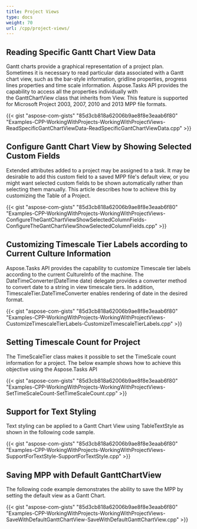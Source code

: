 ```yaml
---
title: Project Views
type: docs
weight: 70
url: /cpp/project-views/
---
```


## **Reading Specific Gantt Chart View Data**
Gantt charts provide a graphical representation of a project plan. Sometimes it is necessary to read particular data associated with a Gantt chart view, such as the bar-style information, gridline properties, progress lines properties and time scale information. Aspose.Tasks API provides the capability to access all the properties individually with the GanttChartView class that inherits from View. This feature is supported for Microsoft Project 2003, 2007, 2010 and 2013 MPP file formats.

{{< gist "aspose-com-gists" "85d3cb818a62006b9ae8f8e3eaab6f80" "Examples-CPP-WorkingWithProjects-WorkingWithProjectViews-ReadSpecificGantChartViewData-ReadSpecificGantChartViewData.cpp" >}}
## **Configure Gantt Chart View by Showing Selected Custom Fields**
Extended attributes added to a project may be assigned to a task. It may be desirable to add this custom field to a saved MPP file's default view, or you might want selected custom fields to be shown automatically rather than selecting them manually. This article describes how to achieve this by customizing the Table of a Project.

{{< gist "aspose-com-gists" "85d3cb818a62006b9ae8f8e3eaab6f80" "Examples-CPP-WorkingWithProjects-WorkingWithProjectViews-ConfigureTheGantChartViewShowSelectedColumnFields-ConfigureTheGantChartViewShowSelectedColumnFields.cpp" >}}
## **Customizing Timescale Tier Labels according to Current Culture Information**
Aspose.Tasks API provides the capability to customize Timescale tier labels according to the current CultureInfo of the machine. The DateTimeConverter(DateTime date) delegate provides a converter method to convert date to a string in view timescale tiers. In addition, TimescaleTier.DateTimeConverter enables rendering of date in the desired format.

{{< gist "aspose-com-gists" "85d3cb818a62006b9ae8f8e3eaab6f80" "Examples-CPP-WorkingWithProjects-WorkingWithProjectViews-CustomizeTimescaleTierLabels-CustomizeTimescaleTierLabels.cpp" >}}
## **Setting Timescale Count for Project**
The TimeScaleTier class makes it possible to set the TimeScale count information for a project. The below example shows how to achieve this objective using the Aspose.Tasks API

{{< gist "aspose-com-gists" "85d3cb818a62006b9ae8f8e3eaab6f80" "Examples-CPP-WorkingWithProjects-WorkingWithProjectViews-SetTimeScaleCount-SetTimeScaleCount.cpp" >}}
## **Support for Text Styling**
Text styling can be applied to a Gantt Chart View using TableTextStyle as shown in the following code sample.

{{< gist "aspose-com-gists" "85d3cb818a62006b9ae8f8e3eaab6f80" "Examples-CPP-WorkingWithProjects-WorkingWithProjectViews-SupportForTextStyle-SupportForTextStyle.cpp" >}}
## **Saving MPP with Default GanttChartView**
The following code example demonstrates the ability to save the MPP by setting the default view as a Gantt Chart.

{{< gist "aspose-com-gists" "85d3cb818a62006b9ae8f8e3eaab6f80" "Examples-CPP-WorkingWithProjects-WorkingWithProjectViews-SaveWithDefaultGanttChartView-SaveWithDefaultGanttChartView.cpp" >}}
